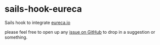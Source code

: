 # sails-hook-eureca

Sails hook to integrate <a href="http://eureca.io/" target="_blank">eureca.io</a>

please feel free to open up any [issue on GitHub](https://github.com/trkbrkr2000/sails-hook-eureca/issues) to drop in a suggestion or something.
